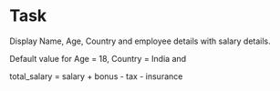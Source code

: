 # Task

Display Name, Age, Country and employee details with salary details.

Default value for Age = 18, Country = India and 

total_salary = salary + bonus - tax - insurance
